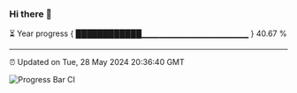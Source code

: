 ### Hi there 👋

⏳ Year progress { ████████████▁▁▁▁▁▁▁▁▁▁▁▁▁▁▁▁▁▁ } 40.67 %

---

⏰ Updated on Tue, 28 May 2024 20:36:40 GMT

![Progress Bar CI](https://github.com/IshwaranRudhara/GIT-ACTION/workflows/Progress%20Bar%20CI/badge.svg)
